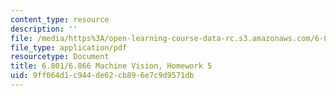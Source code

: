 ```yaml
---
content_type: resource
description: ''
file: /media/https%3A/open-learning-course-data-rc.s3.amazonaws.com/6-801-machine-vision-fall-2020/9ff064d1c944de62cb896e7c9d9571db_MIT6_801F20_hw5.pdf
file_type: application/pdf
resourcetype: Document
title: 6.801/6.866 Machine Vision, Homework 5
uid: 9ff064d1-c944-de62-cb89-6e7c9d9571db
---
```

